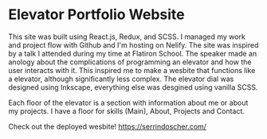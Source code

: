# Elevator Portfolio Website

This site was built using React.js, Redux, and SCSS. I managed my work and project flow with Github and I'm hosting on Nelify.
The site was inspired by a talk I attended during my time at Flatiron School. The speaker made an anology about the complications
of programming an elevator and how the user interacts with it. This inspired me to make a wesbite that functions like a elevator,
although significantly less complex. The elevator dial was designed using Inkscape, everything else was desgined using vanilla
SCSS.

Each floor of the elevator is a section with information about me or about my projects. I have a floor for skills (Main), About, Projects and Contact.

Check out the deployed wesbite! https://serrindoscher.com/